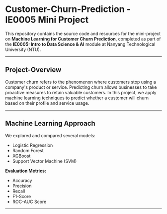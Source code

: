 # Customer-Churn-Prediction - IE0005 Mini Project
This repository contains the source code and resources for the mini-project on **Machine Learning for Customer Churn Prediction**, completed as part of the **IE0005: Intro to Data Science & AI** module at Nanyang Technological University (NTU).

---
## Project-Overview
Customer churn refers to the phenomenon where customers stop using a company's product or service. Predicting churn allows businesses to take proactive measures to retain valuable customers. In this project, we apply machine learning techniques to predict whether a customer will churn based on their profile and service usage.

---
## Machine Learning Approach
We explored and compared several models:

- Logistic Regression  
- Random Forest  
- XGBoost  
- Support Vector Machine (SVM)

**Evaluation Metrics:**

- Accuracy  
- Precision  
- Recall  
- F1-Score  
- ROC-AUC Score
---
